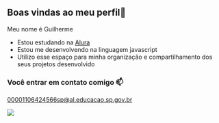 ## Boas vindas ao meu perfil💙

Meu nome é Guilherme 

- Estou estudando na [Alura](https://www.alura.com.br)
- Estou me desenvolvendo na linguagem javascript
- Utilizo esse espaço para minha organização e compartilhamento dos seus projetos desenvolvido

### Você entrar em contato comigo 📫

00001106424566sp@al.educacao.sp.gov.br




![](https://media.tenor.com/1Dlnu_EdFSMAAAAi/fafuke-sasuke.gif)

